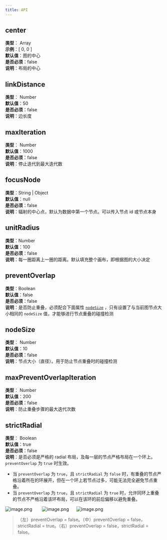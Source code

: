 ```yaml
---
title: API
---
```


## center
**类型**： Array<br />**示例**：[ 0, 0 ]<br />**默认值**：图的中心<br />**是否必须**：false<br />**说明**：布局的中心

## linkDistance
**类型**： Number<br />**默认值**：50<br />**是否必须**：false<br />**说明**：边长度

## maxIteration
**类型**： Number<br />**默认值**：1000<br />**是否必须**：false<br />**说明**：停止迭代到最大迭代数

## focusNode
**类型**：String | Object<br />**默认值**：null<br />**是否必须**：false<br />**说明**：辐射的中心点，默认为数据中第一个节点。可以传入节点 id 或节点本身

## unitRadius
**类型**：Number<br />**默认值**：100<br />**是否必须**：false<br />**说明**：每一圈距离上一圈的距离。默认填充整个画布，即根据图的大小决定

## preventOverlap
**类型**：Boolean<br />**默认值**：false<br />**是否必须**：false<br />**说明**：是否防止重叠，必须配合下面属性 [`nodeSize`](#xWjHN) ，只有设置了与当前图节点大小相同的 `nodeSize` 值，才能够进行节点重叠的碰撞检测

## nodeSize
**类型**： Number<br />**默认值**：10<br />**是否必须**：false<br />**说明**：节点大小（直径）。用于防止节点重叠时的碰撞检测

## maxPreventOverlapIteration
**类型**： Number<br />**默认值**：200<br />**是否必须**：false<br />**说明**：防止重叠步骤的最大迭代次数

## strictRadial
**类型**： Boolean<br />**默认值**：true<br />**是否必须**：false<br />**说明**：是否必须是严格的 radial 布局，及每一层的节点严格布局在一个环上。`preventOverlap` 为 `true` 时生效。

- 当 `preventOverlap` 为 `true`，且 `strictRadial` 为 `false` 时，有重叠的节点严格沿着所在的环展开，但在一个环上若节点过多，可能无法完全避免节点重叠。
- 当 `preventOverlap` 为 `true`，且 `strictRadial` 为 `true` 时，允许同环上重叠的节点不严格沿着该环布局，可以在该环的前后偏移以避免重叠。

![image.png](https://cdn.nlark.com/yuque/0/2019/png/156681/1571823019221-9dca17b5-de09-4a1f-bc2e-d3449bcf3b15.png#align=left&display=inline&height=99&name=image.png&originHeight=782&originWidth=1708&search=&size=618660&status=done&width=217)        ![image.png](https://cdn.nlark.com/yuque/0/2019/png/156681/1571822948753-8770ced2-4d49-4e32-8b63-d4274b3d954b.png#align=left&display=inline&height=115&name=image.png&originHeight=1022&originWidth=1730&search=&size=777561&status=done&width=194)      ![image.png](https://cdn.nlark.com/yuque/0/2019/png/156681/1571822993803-287544ef-2b0a-4187-862b-39d9cba314c5.png#align=left&display=inline&height=113&name=image.png&originHeight=920&originWidth=1716&search=&size=709533&status=done&width=210)
> （左）preventOverlap = false。（中）preventOverlap = false，strictRadial = true。（右）preventOverlap = false，strictRadial = false。

